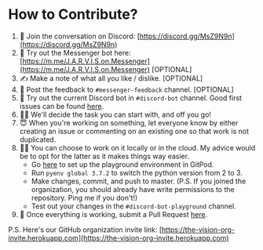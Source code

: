 # How to Contribute?

1. 👋 Join the conversation on Discord: [https://discord.gg/MsZ9N9n](https://discord.gg/MsZ9N9n)
1. 🤖 Try out the Messenger bot here: [https://m.me/J.A.R.V.I.S.on.Messenger](https://m.me/J.A.R.V.I.S.on.Messenger) [OPTIONAL]
1. ✍️ Make a note of what all you like / dislike. [OPTIONAL]
1. 💌 Post the feedback to `#messenger-feedback` channel. [OPTIONAL]
1. 👶 Try out the current Discord bot in `#discord-bot` channel. Good first issues can be found [here](https://github.com/the-vision/jarvis-discord/labels/good%20first%20issue).
1. 🏃‍♂️ We'll decide the task you can start with, and off you go!
1. 😇 When you're working on something, let everyone know by either creating an issue or commenting on an existing one so that work is not duplicated.
1. 👨‍💻 You can choose to work on it locally or in the cloud. My advice would be to opt for the latter as it makes things way easier.
    * Go [here](https://gitpod.io/#https://github.com/the-vision/jarvis-discord-playground/) to set up the playground environment in GitPod.
    * Run `pyenv global 3.7.2` to switch the python version from 2 to 3.
    * Make changes, commit, and push to master. (P.S. If you joined the organization, you should already have write permissions to the repository. Ping me if you don't!)
    * Test out your changes in the `#discord-bot-playground` channel.
1. 🎉 Once everything is working, submit a Pull Request [here](https://github.com/the-vision/jarvis-discord).

P.S. Here's our GitHub organization invite link: [https://the-vision-org-invite.herokuapp.com](https://the-vision-org-invite.herokuapp.com)
